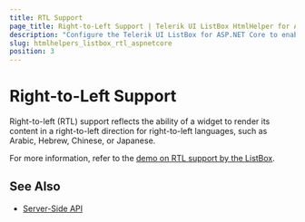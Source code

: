 ```yaml
---
title: RTL Support
page_title: Right-to-Left Support | Telerik UI ListBox HtmlHelper for ASP.NET Core
description: "Configure the Telerik UI ListBox for ASP.NET Core to enable its RTL functionality."
slug: htmlhelpers_listbox_rtl_aspnetcore
position: 3
---
```


# Right-to-Left Support

Right-to-left (RTL) support reflects the ability of a widget to render its content in a right-to-left direction for right-to-left languages, such as Arabic, Hebrew, Chinese, or Japanese.

For more information, refer to the [demo on RTL support by the ListBox](https://demos.telerik.com/aspnet-core/listbox/right-to-left-support).

## See Also

* [Server-Side API](/api/listbox)
